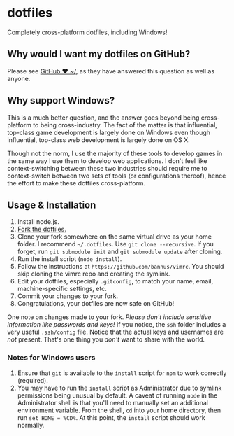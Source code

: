 # dotfiles

Completely cross-platform dotfiles, including Windows!

## Why would I want my dotfiles on GitHub?

Please see [GitHub ❤ ~/](http://dotfiles.github.io/), as they have answered
this question as well as anyone.

## Why support Windows?

This is a much better question, and the answer goes beyond being cross-platform
to being cross-industry. The fact of the matter is that influential, top-class
game development is largely done on Windows even though influential, top-class
web development is largely done on OS X.

Though not the norm, I use the majority of these tools to develop games in the
same way I use them to develop web applications. I don't feel like
context-switching between these two industries should require me to
context-switch between two sets of tools (or configurations thereof), hence
the effort to make these dotfiles cross-platform.

## Usage & Installation

 1. Install node.js.
 1. [Fork the dotfiles.](https://github.com/Schoonology/dotfiles/fork)
 1. Clone your fork somewhere on the same virtual drive as your home folder. I
    recommend `~/.dotfiles`. Use `git clone --recursive`. If you forget, run
    `git submodule init` and `git submodule update` after cloning.
 1. Run the install script (`node install`).
 1. Follow the instructions at `https://github.com/bannus/vimrc`. You should skip
    cloning the vimrc repo and creating the symlink.
 1. Edit your dotfiles, especially `.gitconfig`, to match your name, email,
    machine-specific settings, etc.
 1. Commit your changes to your fork.
 1. Congratulations, your dotfiles are now safe on GitHub!

One note on changes made to your fork. _Please don't include sensitive
information like passwords and keys!_ If you notice, the `ssh` folder includes
a very useful `.ssh/config` file. Notice that the actual keys and usernames are
_not_ present. That's one thing you _don't_ want to share with the world.

### Notes for Windows users

 1. Ensure that `git` is available to the `install` script for `npm` to work
    correctly (required).
 1. You may have to run the `install` script as Administrator due to symlink
    permissions being unusual by default. A caveat of running `node` in the
    Administrator shell is that you'll need to manually set an additional
    environment variable. From the shell, `cd` into your home directory, then
    run `set HOME = %CD%`. At this point, the `install` script should work
    normally.
